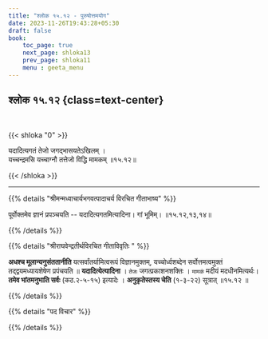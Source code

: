 ```yaml
---
title: "श्लोक १५.१२ - पुरुषोत्तमयोग"
date: 2023-11-26T19:43:28+05:30
draft: false
book:
    toc_page: true
    next_page: shloka13
    prev_page: shloka11
    menu : geeta_menu
---
```




## श्लोक १५.१२ {class=text-center}

<br/>

{{< shloka  "0"  >}}

यदादित्यगतं तेजो जगद्भासयतेऽखिलम् ।  
यच्चन्द्रमसि यच्चाग्नौ तत्तेजो विद्धि मामकम् ॥१५.१२॥

{{< /shloka >}}

---


{{% details "श्रीमन्मध्वाचार्यभगवत्पादाचर्य विरचित  गीताभाष्य" %}}

पूर्वोक्तमेव ज्ञानं प्रपञ्चयति -- 
यदादित्यगतमित्यादिना। गां भूमिम्। ॥१५.१२,१३,१४॥

{{% /details %}}



{{% details "श्रीराघवेन्द्रतीर्थविरचित गीताविवृतिः " %}}

**अधश्च मूलान्यनुसंततानीति** यत्सर्वांतर्यामित्वरूपं 
विज्ञानमुक्तम्‌, यच्चोर्ध्वशब्देन सर्वोत्तमत्वमुक्तं 
तद्‌द्वयमध्यायशेषेण प्रपंचयति
॥ **यदादित्येत्यादिना** । `तेजः` जगत्प्रकाशनशक्तिः । 
`मामकं` मदीयं मदधीनमित्यर्थः।  
**तमेव भांतमनुभाति सर्वः** (कठ.२-५-१५) इत्यादेः ।
**अनुकृतेस्तस्य चेति** (१-३-२२) सूत्रात्‌ ॥१५.१२ ॥

{{% /details %}}



{{% details "पद विचार" %}}


{{% /details %}}
